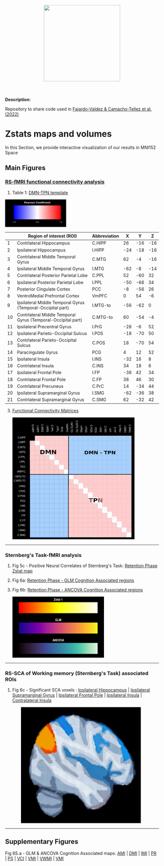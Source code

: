 
<div align="center">

  <img src="https://www.roadtrafficsigns.com/img/lg/K/Under-Construction-Sign-K-7181.gif" width="250" height="250" />
</div>

 <br> 
 <br> 

**Description:** 

Repository to share code used in  [Fajardo-Valdez & Camacho-Tellez et al. (2022)](https://www.medrxiv.org/content/10.1101/2022.08.02.22278343v1)

# Zstats maps and volumes

In this Section, we provide interactive visualization of our results in MNI152 Space

## Main Figures

### <u>RS-fMRI functional connectivity analysis</u>

1. Table 1: [DMN-TPN template](https://htmlpreview.github.io/?https://raw.githubusercontent.com/alffajardo/TLE2023_fMRI/main/zstat_maps/rs-analysis_templates/fc_template_thr.html)

<img src="https://github.com/alffajardo/TLE2023_fMRI/blob/main/zstat_maps/blue_red_colormap.png" width="200" height="90"/>

 
|     | Region of interest (ROI)                                     | Abbreviation | X   | Y   | Z   |
| --- | ------------------------------------------------------------ | ------------ | --- | --- | --- |
| 1   | Contrlateral Hippocampus                                     | C.HIPP       | 26  | -16 | -16 |
| 2   | Ipsilateral Hippocampus                                      | I.HIPP       | -24 | -18 | -16 |
| 3   | Contrlateral Middle Temporal Gyrus                           | C.MTG        | 62  | -4  | -16 |
| 4   | Ipsilateral Middle Temporal Gyrus                            | I.MTG        | -62 | -8  | -14 |
| 5   | Contrlateral Posterior Parietal Lobe                         | C.PPL        | 52  | -60 | 32  |
| 6   | Ipsilateral Posterior Parietal Lobe                          | I.PPL        | -50 | -66 | 34  |
| 7   | Posterior Cingulate Cortex                                   | PCC          | -8  | -56 | 26  |
| 8   | VentroMedial Prefrontal Cortex                               | VmPFC        | 0   | 54  | -6  |
| 9   | Ipsilateral Middle Temporal Gyrus (Temporal-Occipital part)  | I.MTG-to     | -56 | -62 | 0   |
| 10  | Contrlateral Middle Temporal Gyrus (Temporal-Occipital part) | C.MTG-to     | 60  | -54 | -4  |
| 11  | Ipsilateral Precentral Gyrus                                 | I.PrG        | -28 | -6  | 52  |
| 12  | Ipsilateral Parieto-Occipital Sulcus                         | I.POS        | -18 | -70 | 50  |
| 13  | Contrlateral Parieto-Occipital Sulcus                        | C.POS        | 18  | -70 | 54  |
| 14  | Paracingulate Gyrus                                          | PCG          | 4   | 12  | 52  |
| 15  | Ipsilateral Insula                                           | I.INS        | -32 | 16  | 8   |
| 16  | Contrlateral Insula                                          | C.INS        | 34  | 18  | 6   |
| 17  | Ipsilateral Frontal Pole                                     | I.FP         | -38 | 42  | 34  |
| 18  | Contrlateral Frontal Pole                                    | C.FP         | 38  | 46  | 30  |
| 19  | Contrlateral Precuneus                                       | C.PrC        | 14  | -34 | 44  |
| 20  | Ipsilateral Supramarginal Gyrus                              | I.SMG        | -62 | -36 | 38  |
| 21  | Contrlateral Supramarginal Gyrus                             | C.SMG        | 62  | -32 | 42  |



3. [Functional Connectivity Matrices](https://htmlpreview.github.io/?https://raw.githubusercontent.com/alffajardo/TLE2023_fMRI/main/zstat_maps/rs-analysis_templates/fc_matrices.html)

   <img src="https://github.com/alffajardo/TLE2023_fMRI/blob/main/zstat_maps/rs-analysis_templates/example_fc_mat.png" width="400" height="400" />

---

### Sternberg's Task-fMRI analysis

1. Fig 5c - Positive Neural Correlates of Sternberg's Task: [Retention Phase Zstat map](https://htmlpreview.github.io/?https://raw.githubusercontent.com/alffajardo/TLE2023_fMRI/main/zstat_maps/fig5C/zstat1.html)

2. Fig 6a: [Retention Phase - GLM Cognition Associated regions](https://htmlpreview.github.io/?https://raw.githubusercontent.com/alffajardo/TLE2023_fMRI/main/zstat_maps/fig6A/sum_cors.html)

3. Fig 6b: [Retention Phase - ANCOVA Cognition Associated regions ](https://htmlpreview.github.io/?https://raw.githubusercontent.com/alffajardo/TLE2023_fMRI/main/zstat_maps/fig6B/sum_ancovas.html)

   <img src="https://github.com/alffajardo/TLE2023_fMRI/blob/main/zstat_maps/figS6_colorbar.png" width="300" height="200" />


---

### RS-SCA of Working memory (Sternberg's Task) associated ROIs

1. Fig 6c - Significant SCA voxels : [Ipsilateral Hippocampus](https://htmlpreview.github.io/?https://raw.githubusercontent.com/alffajardo/TLE2023_fMRI/main/zstat_maps/fig6C/one_sample_stats/I_hipp.html) | 
[Ipsilateral Supramarginal Gyrus](https://htmlpreview.github.io/?https://raw.githubusercontent.com/alffajardo/TLE2023_fMRI/main/zstat_maps/fig6C/one_sample_stats/I_Supp.html) |
[Ipsilateral Frontal Pole](https://htmlpreview.github.io/?https://github.com/alffajardo/TLE2023_fMRI/blob/main/zstat_maps/fig6C/one_sample_stats/I_FP.html) | 
[Ipsilateral Insula](https://htmlpreview.github.io/?https://raw.githubusercontent.com/alffajardo/TLE2023_fMRI/main/zstat_maps/fig6C/one_sample_stats/I_INS.html) | 
[Contralateral Insula](https://htmlpreview.github.io/?https://github.com/alffajardo/TLE2023_fMRI/blob/main/zstat_maps/fig6C/one_sample_stats/C_INS.html)

<div align="center">
  <img src="https://github.com/alffajardo/TLE2023_fMRI/blob/main/zstat_maps/fig6C/art_brain.png" width="400" height="380" />
                                        
</div>

---
## Supplementary Figures

Fig 6S.a - GLM & ANCOVA Cognition Associated maps: [AMI](https://htmlpreview.github.io/?https://raw.githubusercontent.com/alffajardo/TLE2023_fMRI/main/zstat_maps/figS6_glm/AMI.html) |
                                        [DMI](https://htmlpreview.github.io/?https://raw.githubusercontent.com/alffajardo/TLE2023_fMRI/main/zstat_maps/figS6_glm/DMI.html) |
                                        [IMI](https://htmlpreview.github.io/?https://raw.githubusercontent.com/alffajardo/TLE2023_fMRI/main/zstat_maps/figS6_glm/IMI.html) |
                                        [PR](https://htmlpreview.github.io/?https://raw.githubusercontent.com/alffajardo/TLE2023_fMRI/main/zstat_maps/figS6_glm/PR.html) |
                                        [PS](https://htmlpreview.github.io/?https://raw.githubusercontent.com/alffajardo/TLE2023_fMRI/main/zstat_maps/figS6_glm/PS.html) |
                                        [VCI](https://htmlpreview.github.io/?https://raw.githubusercontent.com/alffajardo/TLE2023_fMRI/main/zstat_maps/figS6_glm/VCI.html) |
                                        [VMI](https://htmlpreview.github.io/?https://raw.githubusercontent.com/alffajardo/TLE2023_fMRI/main/zstat_maps/figS6_glm/VMI.html) |
                                        [VWMI](https://htmlpreview.github.io/?https://raw.githubusercontent.com/alffajardo/TLE2023_fMRI/main/zstat_maps/figS6_glm/VWMI.html) |
                                        [VMI](https://htmlpreview.github.io/?https://raw.githubusercontent.com/alffajardo/TLE2023_fMRI/main/zstat_maps/figS6_glm/WMI.html) 
